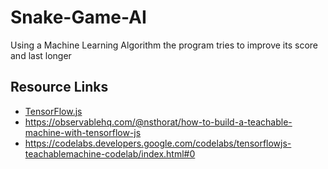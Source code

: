 # Snake-Game-AI
Using a Machine Learning Algorithm the program tries to improve its score and last longer

## Resource Links

- [TensorFlow.js](https://www.tensorflow.org/js)
- https://observablehq.com/@nsthorat/how-to-build-a-teachable-machine-with-tensorflow-js
- https://codelabs.developers.google.com/codelabs/tensorflowjs-teachablemachine-codelab/index.html#0


